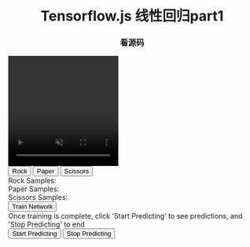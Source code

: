 <html>
<head>
  <script src="https://cdn.jsdelivr.net/npm/@tensorflow/tfjs@latest"> </script>
  <script src="../../../assets/js/tf/webcam.js"></script>
  <script src="../../../assets/js/tf/rps-dataset.js"></script>
  <!-- <script src="https://unpkg.com/@tensorflow-models/mobilenet"></script> -->
</head>
<body>
  <h1 style="text-align: center;"> Tensorflow.js 线性回归part1 </h1>
  <h3 style="text-align: center;"> 看源码 </h3>
	<div>
		<div>
			<video autoplay playsinline muted id="wc" width="224" height="224"></video>
		</div>
	</div>
	<button type="button" id="0" onclick="handleButton(this)" >Rock</button>
	<button type="button" id="1" onclick="handleButton(this)" >Paper</button>
	<button type="button" id="2" onclick="handleButton(this)" >Scissors</button>
	<div id="rocksamples">Rock Samples:</div>
	<div id="papersamples">Paper Samples:</div>
	<div id="scissorssamples">Scissors Samples:</div>
	<button type="button" id="train" onclick="doTraining()" >Train Network</button>
	<div id="dummy">Once training is complete, click 'Start Predicting' to see predictions, and 'Stop Predicting' to end</div>
	<button type="button" id="startPredicting" onclick="startPredicting()" >Start Predicting</button>
	<button type="button" id="stopPredicting" onclick="stopPredicting()" >Stop Predicting</button>
	<div id="prediction"></div>
</body>

<script>

let mobilenet;
let model;
const webcam = new Webcam(document.getElementById('wc'));
const dataset = new RPSDataset();
var rockSamples=0, paperSamples=0, scissorsSamples=0;
let isPredicting = false;


//範圍 tf.model  還 定義了mobilenet？
async function loadMobilenet() {
	//转换后的 Keras 模型的 API
	//https://storage.googleapis.com/tfjs-models/savedmodel/mobilenet_v2_1.0_224/model.json v2？？
	//tf.loadGraphModel("https://tfhub.dev/google/tfjs-model/imagenet/mobilenet_v2_075_96/feature_vector/3/default/1", { fromTFHub: true })
	//https://tfhub.dev/ 有現成模型
  const mobilenet = await tf.loadLayersModel('https://storage.googleapis.com/tfjs-models/tfjs/mobilenet_v1_0.25_224/model.json');
//   const mobilenet = mobilenet.load();
  const layer = mobilenet.getLayer('conv_pw_13_relu');
  return tf.model({inputs: mobilenet.inputs, outputs: layer.output});
}


//定義model 基於mobilenet ？
//在 MobileNet 预测的基础上添加一个自定义的分类器
//可快速实现的CNN迁移学习方法
async function train() {
  dataset.ys = null;
  dataset.encodeLabels(3);
  // define A model sequential --> layers --> compile
  model = tf.sequential({
    layers: [
      tf.layers.flatten({inputShape: mobilenet.outputs[0].shape.slice(1)}),
      tf.layers.dense({ units: 100, activation: 'relu'}),
      tf.layers.dense({ units: 3, activation: 'softmax'})
    ]
  });
  const optimizer = tf.train.adam(0.0001);
  model.compile({optimizer: optimizer, loss: 'categoricalCrossentropy'});


  let loss = 0;
  //訓練模型
  // fit()用于使用给定输入训练模型.
  // predict()用于实际预测.它为输入样本生成输出预测.
  // evaluate()用于评估已经训练过的模型.返回损失值&模型的度量值.
  //epochs 訓練輪數 10？
  //训练的核心方法是调用model.fit(x,y,config)方法。x是训练数据，y是训练的分类标签。config是可选项。
  model.fit(dataset.xs, dataset.ys);
}


function handleButton(elem){
	switch(elem.id){
		case "0":
			rockSamples++;
			document.getElementById("rocksamples").innerText = "Rock samples:" + rockSamples;
			break;
		case "1":
			paperSamples++;
			document.getElementById("papersamples").innerText = "Paper samples:" + paperSamples;
			break;
		case "2":
			scissorsSamples++;
			document.getElementById("scissorssamples").innerText = "Scissors samples:" + scissorsSamples;
			break;
	}
	label = parseInt(elem.id);//？
	const img = webcam.capture();
	// dataset.addExample(mobilenet.predict(img), label);

	const activation = mobilenet.infer(img, 'conv_preds');
    // Pass the intermediate activation to the label.
    dataset.addExample(activation, label);

}

async function predict() {
  while (isPredicting) {
    const predictedClass = tf.tidy(() => {
      const img = webcam.capture();
      const activation = mobilenet.predict(img);  //？
      const predictions = model.predict(activation);  //？
      return predictions.as1D().argMax();  //獲取最大概率的結果？
    });
    const classId = (await predictedClass.data())[0];
    var predictionText = "";
    switch(classId){
		case 0:
			predictionText = "I see Rock";
			break;
		case 1:
			predictionText = "I see Paper";
			break;
		case 2:
			predictionText = "I see Scissors";
			break;
	}
	document.getElementById("prediction").innerText = predictionText;
			
    
	predictedClass.dispose();
	//tf.nextFrame() 返回一个Promise，主要用于Web动画 ？？？
    await tf.nextFrame();
  }
}


function doTraining(){
	train();
}

function startPredicting(){
	isPredicting = true;
	predict();
}

function stopPredicting(){
	isPredicting = false;
	predict();
}

async function init(){
	await webcam.setup();
	mobilenet = await loadMobilenet();
	tf.tidy(() => mobilenet.predict(webcam.capture()));
		
}


init();

</script>
</html>
